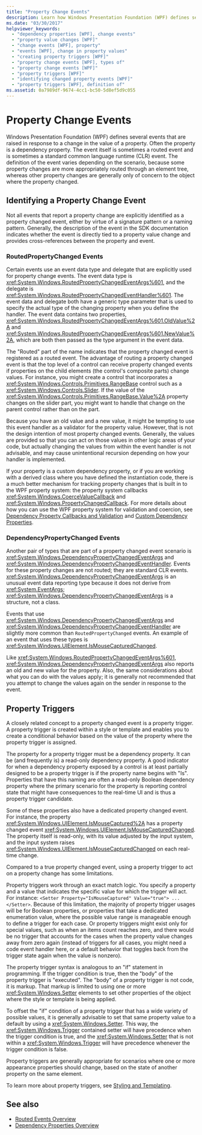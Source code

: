 ```yaml
---
title: "Property Change Events"
description: Learn how Windows Presentation Foundation (WPF) defines several events that are raised in response to a change in the value of a property.
ms.date: "03/30/2017"
helpviewer_keywords: 
  - "dependency properties [WPF], change events"
  - "property value changes [WPF]"
  - "change events [WPF], property"
  - "events [WPF], change in property values"
  - "creating property triggers [WPF]"
  - "property change events [WPF], types of"
  - "property change events [WPF]"
  - "property triggers [WPF]"
  - "identifying changed property events [WPF]"
  - "property triggers [WPF], definition of"
ms.assetid: 0a7989df-9674-4cc1-bc50-5d8ef5d9c055
---
```

# Property Change Events
Windows Presentation Foundation (WPF) defines several events that are raised in response to a change in the value of a property. Often the property is a dependency property. The event itself is sometimes a routed event and is sometimes a standard common language runtime (CLR) event. The definition of the event varies depending on the scenario, because some property changes are more appropriately routed through an element tree, whereas other property changes are generally only of concern to the object where the property changed.  
  
## Identifying a Property Change Event  
 Not all events that report a property change are explicitly identified as a property changed event, either by virtue of a signature pattern or a naming pattern. Generally, the description of the event in the SDK documentation indicates whether the event is directly tied to a property value change and provides cross-references between the property and event.  
  
### RoutedPropertyChanged Events  
 Certain events use an event data type and delegate that are explicitly used for property change events. The event data type is <xref:System.Windows.RoutedPropertyChangedEventArgs%601>, and the delegate is <xref:System.Windows.RoutedPropertyChangedEventHandler%601>. The event data and delegate both have a generic type parameter that is used to specify the actual type of the changing property when you define the handler. The event data contains two properties, <xref:System.Windows.RoutedPropertyChangedEventArgs%601.OldValue%2A> and <xref:System.Windows.RoutedPropertyChangedEventArgs%601.NewValue%2A>, which are both then passed as the type argument in the event data.  
  
 The "Routed" part of the name indicates that the property changed event is registered as a routed event. The advantage of routing a property changed event is that the top level of a control can receive property changed events if properties on the child elements (the control's composite parts) change values. For instance, you might create a control that incorporates a <xref:System.Windows.Controls.Primitives.RangeBase> control such as a <xref:System.Windows.Controls.Slider>. If the value of the <xref:System.Windows.Controls.Primitives.RangeBase.Value%2A> property changes on the slider part, you might want to handle that change on the parent control rather than on the part.  
  
 Because you have an old value and a new value, it might be tempting to use this event handler as a validator for the property value. However, that is not the design intention of most property changed events. Generally, the values are provided so that you can act on those values in other logic areas of your code, but actually changing the values from within the event handler is not advisable, and may cause unintentional recursion depending on how your handler is implemented.  
  
 If your property is a custom dependency property, or if you are working with a derived class where you have defined the instantiation code, there is a much better mechanism for tracking property changes that is built in to the WPF property system: the property system callbacks <xref:System.Windows.CoerceValueCallback> and <xref:System.Windows.PropertyChangedCallback>. For more details about how you can use the WPF property system for validation and coercion, see [Dependency Property Callbacks and Validation](dependency-property-callbacks-and-validation.md) and [Custom Dependency Properties](custom-dependency-properties.md).  
  
### DependencyPropertyChanged Events  
 Another pair of types that are part of a property changed event scenario is <xref:System.Windows.DependencyPropertyChangedEventArgs> and <xref:System.Windows.DependencyPropertyChangedEventHandler>. Events for these property changes are not routed; they are standard CLR events. <xref:System.Windows.DependencyPropertyChangedEventArgs> is an unusual event data reporting type because it does not derive from <xref:System.EventArgs>; <xref:System.Windows.DependencyPropertyChangedEventArgs> is a structure, not a class.  
  
 Events that use <xref:System.Windows.DependencyPropertyChangedEventArgs> and <xref:System.Windows.DependencyPropertyChangedEventHandler> are slightly more common than `RoutedPropertyChanged` events. An example of an event that uses these types is <xref:System.Windows.UIElement.IsMouseCapturedChanged>.  
  
 Like <xref:System.Windows.RoutedPropertyChangedEventArgs%601>, <xref:System.Windows.DependencyPropertyChangedEventArgs> also reports an old and new value for the property. Also, the same considerations about what you can do with the values apply; it is generally not recommended that you attempt to change the values again on the sender in response to the event.  
  
## Property Triggers  
 A closely related concept to a property changed event is a property trigger. A property trigger is created within a style or template and enables you to create a conditional behavior based on the value of the property where the property trigger is assigned.  
  
 The property for a property trigger must be a dependency property. It can be (and frequently is) a read-only dependency property. A good indicator for when a dependency property exposed by a control is at least partially designed to be a property trigger is if the property name begins with "Is". Properties that have this naming are often a read-only Boolean dependency property where the primary scenario for the property is reporting control state that might have consequences to the real-time UI and is thus a property trigger candidate.  
  
 Some of these properties also have a dedicated property changed event. For instance, the property <xref:System.Windows.UIElement.IsMouseCaptured%2A> has a property changed event <xref:System.Windows.UIElement.IsMouseCapturedChanged>. The property itself is read-only, with its value adjusted by the input system, and the input system raises <xref:System.Windows.UIElement.IsMouseCapturedChanged> on each real-time change.  
  
 Compared to a true property changed event, using a property trigger to act on a property change has some limitations.  
  
 Property triggers work through an exact match logic. You specify a property and a value that indicates the specific value for which the trigger will act. For instance: `<Setter Property="IsMouseCaptured" Value="true"> ... </Setter>`. Because of this limitation, the majority of property trigger usages will be for Boolean properties, or properties that take a dedicated enumeration value, where the possible value range is manageable enough to define a trigger for each case. Or property triggers might exist only for special values, such as when an items count reaches zero, and there would be no trigger that accounts for the cases when the property value changes away from zero again (instead of triggers for all cases, you might need a code event handler here, or a default behavior that toggles back from the trigger state again when the value is nonzero).  
  
 The property trigger syntax is analogous to an "if" statement in programming. If the trigger condition is true, then the "body" of the property trigger is "executed". The "body" of a property trigger is not code, it is markup. That markup is limited to using one or more <xref:System.Windows.Setter> elements to set other properties of the object where the style or template is being applied.  
  
 To offset the "if" condition of a property trigger that has a wide variety of possible values, it is generally advisable to set that same property value to a default by using a <xref:System.Windows.Setter>. This way, the <xref:System.Windows.Trigger> contained setter will have precedence when the trigger condition is true, and the <xref:System.Windows.Setter> that is not within a <xref:System.Windows.Trigger> will have precedence whenever the trigger condition is false.  
  
 Property triggers are generally appropriate for scenarios where one or more appearance properties should change, based on the state of another property on the same element.  
  
 To learn more about property triggers, see [Styling and Templating](../controls/styles-templates-overview.md).  
  
## See also

- [Routed Events Overview](routed-events-overview.md)
- [Dependency Properties Overview](dependency-properties-overview.md)
